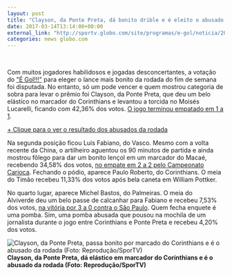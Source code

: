 ```yaml
---
layout: post
title: "Clayson, da Ponte Preta, dá bonito drible e é eleito o abusado da rodada"
date: 2017-03-14T13:14:00+00:00
external_link: "http://sportv.globo.com/site/programas/e-gol/noticia/2017/03/clayson-da-ponte-preta-da-bonito-drible-e-e-eleito-o-abusado-da-rodada.html"
categories: news globo.com
---
```

&nbsp;

Com muitos jogadores habilidosos e jogadas desconcertantes, a votação do ["É Gol!!!"](http://sportv.globo.com/site/programas/e-gol/) para eleger o lance mais bonito da rodada do fim de semana foi disputada. No entanto, só um pode vencer e quem mostrou categoria de sobra para levar o prêmio foi Clayson, da Ponte Preta, que deu um belo elástico no marcador do Corinthians e levantou a torcida no Moisés Lucarelli, ficando com 42,36% dos votos. [O jogo terminou empatado em 1 a 1](http://globoesporte.globo.com/sp/campinas-e-regiao/futebol/campeonato-paulista/jogo/12-03-2017/ponte-preta-corinthians).

[+ Clique para o ver o resultado dos abusados da rodada](http://sportv.globo.com/site/programas/e-gol/interatividade/enquete/2017/3/13/qual-o-mais-abusado-do-final-de-semana-c75d0db2-0807-11e7-a0a1-065dd000503b.html)

Na segunda posição ficou Luís Fabiano, do Vasco. Mesmo com a volta recente da China, o artilheiro aguentou os 90 minutos de partida e ainda mostrou fôlego para dar um bonito lençol em um marcador do Macaé, recebendo&nbsp;34,58% dos votos, [no empate em 2 a 2 pelo Campeonato Carioca](http://globoesporte.globo.com/rj/serra-lagos-norte/futebol/campeonato-carioca/jogo/12-03-2017/macae-vasco). Fechando o pódio, aparece Paulo Roberto, do Corinthians. O meia do Timão recebeu&nbsp;11,33% dos votos após bela caneta em William Pottker.

No quarto lugar, aparece Michel Bastos, do Palmeiras. O meia do Alviverde&nbsp;deu um belo passe de calcanhar para Fabiano e recebeu&nbsp;7,53% dos votos, [na vitória por 3 a 0 contra o São Paulo](http://globoesporte.globo.com/sp/futebol/campeonato-paulista/jogo/11-03-2017/palmeiras-sao-paulo). Quem fecha enquete é uma pomba. Sim, uma pomba abusada que pousou na mochila de um jornalista durante o jogo entre Corinthians e Ponte Preta e recebeu&nbsp;4,20% dos votos.

 ![Clayson, da Ponte Preta, passa bonito por marcado do Corinthians e é o abusado da rodada (Foto: Reprodução/SporTV)](http://s2.glbimg.com/d7ObHNDQ6cWrPcN569KuohYjzoY=/0x0:976x522/690x370/s.glbimg.com/es/ge/f/original/2017/03/14/clayson_t0d32SA.png "Clayson, da Ponte Preta, passa bonito por marcado do Corinthians e é o abusado da rodada (Foto: Reprodução/SporTV)")**Clayson, da Ponte Preta, dá elástico em marcador do Corinthians e é o abusado da rodada (Foto: Reprodução/SporTV)**

